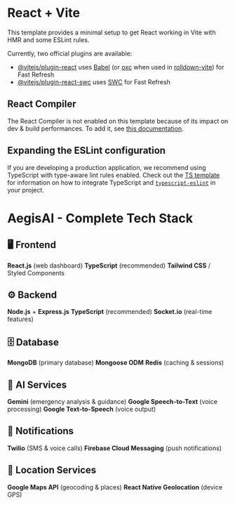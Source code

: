 # React + Vite

This template provides a minimal setup to get React working in Vite with HMR and some ESLint rules.

Currently, two official plugins are available:

- [@vitejs/plugin-react](https://github.com/vitejs/vite-plugin-react/blob/main/packages/plugin-react) uses [Babel](https://babeljs.io/) (or [oxc](https://oxc.rs) when used in [rolldown-vite](https://vite.dev/guide/rolldown)) for Fast Refresh
- [@vitejs/plugin-react-swc](https://github.com/vitejs/vite-plugin-react/blob/main/packages/plugin-react-swc) uses [SWC](https://swc.rs/) for Fast Refresh

## React Compiler

The React Compiler is not enabled on this template because of its impact on dev & build performances. To add it, see [this documentation](https://react.dev/learn/react-compiler/installation).

## Expanding the ESLint configuration

If you are developing a production application, we recommend using TypeScript with type-aware lint rules enabled. Check out the [TS template](https://github.com/vitejs/vite/tree/main/packages/create-vite/template-react-ts) for information on how to integrate TypeScript and [`typescript-eslint`](https://typescript-eslint.io) in your project.

# **AegisAI - Complete Tech Stack**

## **🖥️ Frontend**
**React.js** (web dashboard)
**TypeScript** (recommended)
**Tailwind CSS** / Styled Components

## **⚙️ Backend**
**Node.js** + **Express.js**
**TypeScript** (recommended)
**Socket.io** (real-time features)

## **🗄️ Database**
**MongoDB** (primary database)
**Mongoose ODM**
**Redis** (caching & sessions)

## **🤖 AI Services**
**Gemini** (emergency analysis & guidance)
**Google Speech-to-Text** (voice processing)
**Google Text-to-Speech** (voice output)

## **📱 Notifications**
**Twilio** (SMS & voice calls)
**Firebase Cloud Messaging** (push notifications)

## **📍 Location Services**
**Google Maps API** (geocoding & places)
**React Native Geolocation** (device GPS)